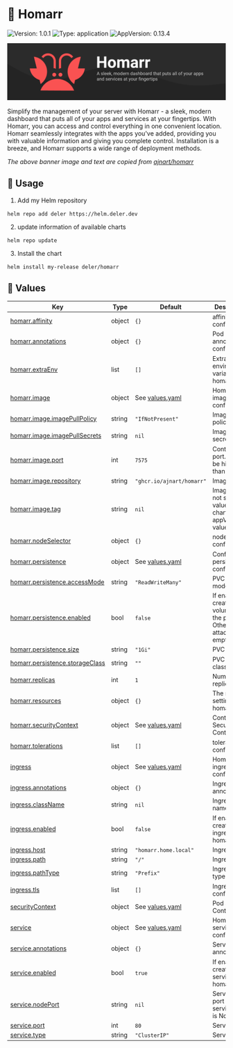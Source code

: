 

# 🦞 Homarr

![Version: 1.0.1](https://img.shields.io/badge/Version-1.0.1-informational?style=flat-square) ![Type: application](https://img.shields.io/badge/Type-application-informational?style=flat-square) ![AppVersion: 0.13.4](https://img.shields.io/badge/AppVersion-0.13.4-informational?style=flat-square)

![Banner](https://github.com/ajnart/homarr/raw/dev/docs/banner.png)

Simplify the management of your server with Homarr - a sleek, modern dashboard that puts all of your apps and services at your fingertips. With Homarr, you can access and control everything in one convenient location. Homarr seamlessly integrates with the apps you've added, providing you with valuable information and giving you complete control. Installation is a breeze, and Homarr supports a wide range of deployment methods.

*The above banner image and text are copied from [ajnart/homarr](https://github.com/ajnart/homarr)*

## 🚀 Usage
1. Add my Helm repository
```
helm repo add deler https://helm.deler.dev
```
2. update information of available charts
```
helm repo update
```
3. Install the chart
```
helm install my-release deler/homarr
```

## 📄 Values

| Key | Type | Default | Description |
|-----|------|---------|-------------|
  |[homarr.affinity](./values.yaml#L41)| object |`{}`| affinity config. |
  |[homarr.annotations](./values.yaml#L13)| object |`{}`| Pod annotations config. |
  |[homarr.extraEnv](./values.yaml#L29)| list |`[]`| Extra environment variables for homarr. |
  |[homarr.image](./values.yaml#L16)| object |See [values.yaml](https://github.com/deler-aziz/helm-charts/blob/main/charts/homarr/values.yaml#L16)| Homarr image config. |
  |[homarr.image.imagePullPolicy](./values.yaml#L24)| string |`"IfNotPresent"`| Image pull policy. |
  |[homarr.image.imagePullSecrets](./values.yaml#L22)| string |`nil`| Image pull secrets. |
  |[homarr.image.port](./values.yaml#L26)| int |`7575`| Container port. It must be higher than 1042.  |
  |[homarr.image.repository](./values.yaml#L18)| string |`"ghcr.io/ajnart/homarr"`| Image repo. |
  |[homarr.image.tag](./values.yaml#L20)| string |`nil`| Image tag. If not set the value will be chart appVersion value. |
  |[homarr.nodeSelector](./values.yaml#L37)| object |`{}`| nodeSelector config. |
  |[homarr.persistence](./values.yaml#L59)| object |See [values.yaml](https://github.com/deler-aziz/helm-charts/blob/main/charts/homarr/values.yaml#L59)| Configs data persistence config. |
  |[homarr.persistence.accessMode](./values.yaml#L63)| string |`"ReadWriteMany"`| PVC access mode. |
  |[homarr.persistence.enabled](./values.yaml#L61)| bool |`false`| If enabled create pvc volume to the pod. Otherwise attach emptyDir. |
  |[homarr.persistence.size](./values.yaml#L65)| string |`"1Gi"`| PVC size. |
  |[homarr.persistence.storageClass](./values.yaml#L67)| string |`""`| PVC storage class. |
  |[homarr.replicas](./values.yaml#L11)| int |`1`| Number of replicas. |
  |[homarr.resources](./values.yaml#L35)| object |`{}`| The resource settings for homarr pod. |
  |[homarr.securityContext](./values.yaml#L45)| object |See [values.yaml](https://github.com/deler-aziz/helm-charts/blob/main/charts/homarr/values.yaml#L45)| Container Security Context. |
  |[homarr.tolerations](./values.yaml#L39)| list |`[]`| tolerations config. |
  |[ingress](./values.yaml#L85)| object |See [values.yaml](https://github.com/deler-aziz/helm-charts/blob/main/charts/homarr/values.yaml#L85)| Homarr ingress config. |
  |[ingress.annotations](./values.yaml#L89)| object |`{}`| Ingress annotations. |
  |[ingress.className](./values.yaml#L91)| string |`nil`| Ingress class name. |
  |[ingress.enabled](./values.yaml#L87)| bool |`false`| If enabled create k8s ingress for homarr. |
  |[ingress.host](./values.yaml#L93)| string |`"homarr.home.local"`| Ingress host. |
  |[ingress.path](./values.yaml#L95)| string |`"/"`| Ingress path. |
  |[ingress.pathType](./values.yaml#L97)| string |`"Prefix"`| Ingress path type. |
  |[ingress.tls](./values.yaml#L99)| list |`[]`| Ingress tls config. |
  |[securityContext](./values.yaml#L3)| object |See [values.yaml](https://github.com/deler-aziz/helm-charts/blob/main/charts/homarr/values.yaml#L3)| Pod Security Context. |
  |[service](./values.yaml#L71)| object |See [values.yaml](https://github.com/deler-aziz/helm-charts/blob/main/charts/homarr/values.yaml#L71)| Homarr service config. |
  |[service.annotations](./values.yaml#L75)| object |`{}`| Service annotations. |
  |[service.enabled](./values.yaml#L73)| bool |`true`| If enabled create k8s service for homarr. |
  |[service.nodePort](./values.yaml#L81)| string |`nil`| Service node port (Used if service type is NodePort). |
  |[service.port](./values.yaml#L79)| int |`80`| Service port. |
  |[service.type](./values.yaml#L77)| string |`"ClusterIP"`| Service type. |

